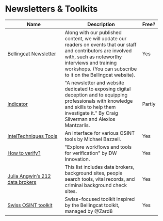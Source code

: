 # Newsletters & Toolkits

<table><thead><tr><th width="205">Name</th><th width="322">Description</th><th>Free?</th></tr></thead><tbody><tr><td><a href="https://www.bellingcat.com/">Bellingcat Newsletter</a></td><td>Along with our published content, we will update our readers on events that our staff and contributors are involved with, such as noteworthy interviews and training workshops. (You can subscribe to it on the Bellingcat website).</td><td>Yes</td></tr><tr><td><a href="https://indicator.media/">Indicator</a></td><td>"A newsletter and website dedicated to exposing digital deception and to equipping professionals with knowledge and skills to help them investigate it." By Craig Silverman and Alexios Mantzarlis.</td><td>Partly</td></tr><tr><td><a href="https://inteltechniques.com/tools/index.html">IntelTechniques Tools</a></td><td>An interface for various OSINT tools by Michael Bazzell.</td><td>Yes</td></tr><tr><td><a href="https://www.howtoverify.info/">How to verify?</a></td><td>"Explore workflows and tools for verification" by DW Innovation.</td><td>Yes</td></tr><tr><td><a href="https://docs.google.com/spreadsheets/d/1nDWmjCBvQE6N1TDv6RvAjo6oeSCRCIiWjG7502OG48I/edit#gid=1243681278">Julia Angwin’s 212 data brokers</a></td><td>This list includes data brokers, background sites, people search tools, vital records, and criminal background check sites.</td><td>Yes</td></tr><tr><td><a href="https://docs.google.com/spreadsheets/d/1LHP3gfppDBBPENffw9R7FrhpRxhmP0UhaLiklbQN7tA/edit#gid=1477551373">Swiss OSINT toolkit</a></td><td>Swiss-focused toolkit inspired by the Bellingcat toolkit, managed by @Zard8</td><td>Yes</td></tr></tbody></table>
